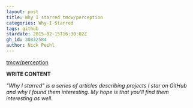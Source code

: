 ```yaml
---
layout: post
title: Why I starred tmcw/perception
categories: Why-I-Starred
tags: github
stardate: 2015-02-15T16:30:02Z
gh_id: 30832584
author: Nick Peihl
---
```


[tmcw/perception](star.repo.html_url)

**WRITE CONTENT**

*"Why I starred" is a series of articles describing projects I star on GitHub and why I found them interesting. My hope is that you'll find them interesting as well.*

